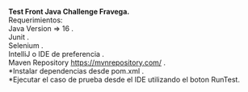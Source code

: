 **Test Front Java Challenge Fravega.**  
Requerimientos:  
Java Version => 16 .  
Junit .  
Selenium .  
IntelliJ o IDE de preferencia .  
Maven Repository https://mvnrepository.com/ .  
*Instalar dependencias desde pom.xml  .   
*Ejecutar el caso de prueba desde el IDE utilizando el boton RunTest.
